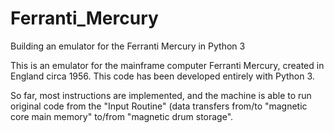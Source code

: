 # Ferranti_Mercury
Building an emulator for the Ferranti Mercury in Python 3

This is an emulator for the mainframe computer Ferranti Mercury, created in England circa 1956. This code has been developed entirely with Python 3.

So far, most instructions are implemented, and the machine is able to run original code from the "Input Routine" (data transfers from/to "magnetic core main memory" to/from "magnetic drum storage".
